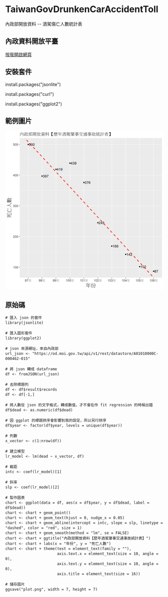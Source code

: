 ﻿# TaiwanGovDrunkenCarAccidentToll
內政部開放資料 -- 酒駕傷亡人數統計表

## 內政資料開放平臺
[按我開啟網頁](https://data.moi.gov.tw/)

## 安裝套件
install.packages("jsonlite")

install.packages("curl")

install.packages("ggplot2")


## 範例圖片
![範例圖片](https://github.com/telunyang/TaiwanGovDrunkenCarAccidentToll/blob/master/plot.png)

## 原始碼
```
# 匯入 json 的套件
library(jsonlite)

# 匯入圖形套件
library(ggplot2)

# json 來源網址，來自內政部
url_json <- "https://od.moi.gov.tw/api/v1/rest/datastore/A01010000C-000462-015"

# 將 json 轉成 dataframe
df <- fromJSON(url_json)

# 去除標題列
df <- df$result$records
df <- df[-1,]

# 將人數從 json 的文字格式，轉成數值，才不會在作 fit regression 的時候出錯
df$dead <- as.numeric(df$dead)

# 因 ggplot 的標題排序會影響到我的設定，所以另行排序
df$year <- factor(df$year, levels = unique(df$year))

# 列數
x_vector <- c(1:nrow(df))

# 建立模型
lr_model <- lm(dead ~ x_vector, df)

# 截距
intc <- coef(lr_model)[1]

# 斜率
slp <- coef(lr_model)[2]

# 製作圖表
chart <- ggplot(data = df, aes(x = df$year, y = df$dead, label = df$dead))
chart <- chart + geom_point()
chart <- chart + geom_text(hjust = 0, nudge_x = 0.05)
chart <- chart + geom_abline(intercept = intc, slope = slp, linetype = "dashed", color = "red", size = 1)
chart <- chart + geom_smooth(method = "lm", se = FALSE)
chart <- chart + ggtitle("內政部開放資料【歷年酒駕肇事交通事故統計表】")
chart <- chart + labs(x = "年份", y = "死亡人數")
chart <- chart + theme(text = element_text(family = ""), 
                       axis.text.x = element_text(size = 10, angle = 0), 
                       axis.text.y = element_text(size = 10, angle = 0), 
                       axis.title = element_text(size = 16))

# 儲存圖片
ggsave("plot.png", width = 7, height = 7)
```